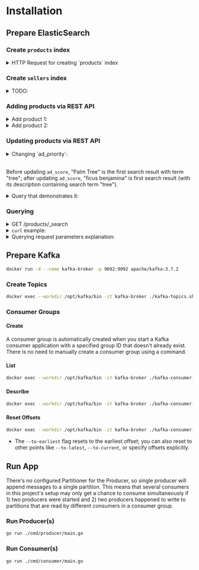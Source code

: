 # Installation

## Prepare ElasticSearch

### Create `products` index

<details>
<summary>HTTP Request for creating `products` index</summary>

```bash
curl -X PUT http://127.0.0.1:9200/floral-products -H 'Content-Type: application/json' -d '
{
  "mappings": {
    "properties": {
      "name": {
        "type": "text",
        "analyzer": "autocomplete",
        "search_analyzer": "standard"
      },
      "description": {
        "type": "text",
        "analyzer": "standard"
      },
      "seller": {
        "type": "text",
        "analyzer": "autocomplete",
        "search_analyzer": "standard"
      },
      "category": {
        "type": "keyword"
      },
      "ad_priority": {
        "type": "integer"
      },
      "rating": {
        "type": "float"
      }
    }
  },
  "settings": {
    "analysis": {
      "analyzer": {
        "autocomplete": {
          "tokenizer": "autocomplete",
          "filter": [
            "lowercase"
          ]
        }
      },
      "tokenizer": {
        "autocomplete": {
          "type": "edge_ngram",
          "min_gram": 1,
          "max_gram": 20,
          "token_chars": [
            "letter",
            "digit"
          ]
        }
      }
    }
  }
}'
```

</details>

### Create `sellers` index

<details>
<summary>TODO:</summary>

</details>

### Adding products via REST API

<details>
<summary>Add product 1:</summary>

```bash
curl -X POST http://127.0.0.1:9200/floral-products/_doc/ -H 'Content-Type: application/json' -d'{
    "name": "Palm Tree",
    "description": "gorgeous palm tree",
    "seller": "danilas store for plants",
    "category": "tropical",
    "ad_priority": 0,
    "rating": 0
}'
```

</details>

<details>
<summary>Add product 2:</summary>


```bash
curl -X POST http://127.0.0.1:9200/floral-products/_doc/ -H 'Content-Type: application/json' -d'{
    "name": "ficus benjamina",
    "description": "Ficus tree has shown to have environmental benefits in urban areas like being a biomonitor. The plant also has allergens associated with it.",
    "seller": "danilas store for plants",
    "category": "tropical",
    "ad_priority": 0,
    "rating": 0
}'
```

</details>

### Updating products via REST API

<details>
<summary>Changing `ad_priority`:</summary>

```bash
curl -X POST http://localhost:9200/floral-products/_update/j8vch5QBeXeMBniXdVUR -H 'Content-Type: application/json' -d '{
  "doc": {
    "ad_priority": 10
  }
}'
```

</details>
<br>

Before updating `ad_score`, "Palm Tree" is the first search result with term "tree"; after updating `ad_score`, "ficus benjamina" is first search result (with its description containing search term "tree").

<details>
<summary>Query that demonstrates it:</summary>

```bash
curl -X POST http://localhost:9200/floral-products/_search -H 'Content-Type: application/json' -d '
{
  "query": {
    "function_score": {
      "query": {
        "multi_match": {
          "query": "tree",
          "fields": ["name", "description", "category", "seller"]
        }
      },
      "functions": [
        {
          "field_value_factor": {
            "field": "ad_priority",
            "factor": 0.6,
            "modifier": "log1p",
            "missing": 0
          }
        },
        {
          "field_value_factor": {
            "field": "rating",
            "factor": 0.4,
            "modifier": "sqrt",
            "missing": 0
          }
        }
      ],
      "boost_mode": "sum",
      "score_mode": "sum"
    }
  }
}
' | jq
```

</details>

### Querying

<details>
<summary>GET /products/_search</summary>

curl -X POST http://localhost:9200/floral-products/_search -H 'Content-Type: application/json' -d '
{
  "query": {
    "function_score": {
      "query": {
        "multi_match": {
          "query": "tree",
          "fields": ["name", "description", "category", "seller"]
        }
      },
      "functions": [
        {
          "field_value_factor": {
            "field": "ad_priority",
            "factor": 0.6,
            "modifier": "log1p",
            "missing": 0
          }
        },
        {
          "field_value_factor": {
            "field": "rating",
            "factor": 0.4,
            "modifier": "sqrt",
            "missing": 0
          }
        }
      ],
      "boost_mode": "sum",
      "score_mode": "sum"
    }
  }
}
' | jq

</details>

<details>
<summary><code>curl</code> example:</summary>

```bash
curl -X POST http://localhost:9200/floral-products/_search -H 'Content-Type: application/json' -d '
{
  "query": {
    "function_score": {
      "query": {
        "multi_match": {
          "query": "tropical",
          "fields": ["name", "description", "category", "seller"]
        }
      },
      "functions": [
        {
          "field_value_factor": {
            "field": "ad_priority",
            "factor": 0.6,
            "modifier": "log1p",
            "missing": 0
          }
        },
        {
          "field_value_factor": {
            "field": "rating",
            "factor": 0.4,
            "modifier": "sqrt",
            "missing": 0
          }
        }
      ],
      "boost_mode": "sum",
      "score_mode": "sum"
    }
  }
}
'
```
</details>

<details>
<summary>Querying request parameters explanation:</summary>

- **multi_match:**
  - Performs the initial full-text search based on terms entered by the user. It searches across specified fields, such as name and description.

- **function_score:**
  - Enhances the scoring of documents by incorporating additional criteria, like ad priority and rating.
  
- **field_value_factor:**
  - Adjusts document scores based on the value of numeric fields ad_priority and rating. The factor, modifier, and missing parameters can be tuned based on how much influence you want these fields to have.
  
- **boost_mode and score_mode:**
  - boost_mode determines how the field-based score (from field_value_factor) combines with the full-text search score. score_mode specifies how multiple boosting functions are combined.

</details>

## Prepare Kafka

```bash
docker run -d --name kafka-broker -p 9092:9092 apache/kafka:3.7.2
```

### Create Topics

```bash
docker exec --workdir /opt/kafka/bin -it kafka-broker ./kafka-topics.sh --bootstrap-server localhost:9092 --create --topic floral.products --partitions 2
```

### Consumer Groups

#### Create

A consumer group is automatically created when you start a Kafka consumer application with a specified group ID that doesn't already exist. There is no need to manually create a consumer group using a command.

#### List

```bash
docker exec --workdir /opt/kafka/bin -it kafka-broker ./kafka-consumer-groups.sh --bootstrap-server localhost:9092 --list
```

#### Describe

```bash
docker exec --workdir /opt/kafka/bin -it kafka-broker ./kafka-consumer-groups.sh --bootstrap-server localhost:9092 --describe --group <group_id>
```

#### Reset Offsets
   
```bash
docker exec --workdir /opt/kafka/bin -it kafka-broker ./kafka-consumer-groups.sh --bootstrap-server localhost:9092 --group <group_id> --reset-offsets --to-earliest --execute --topic <topic_name>
```
     
- The `--to-earliest` flag resets to the earliest offset; you can also reset to other points like `--to-latest`, `--to-current`, or specify offsets explicitly.

## Run App

There's no configured Partitioner for the Producer, so single producer will append messages to a single partition. This means that several consumers in this project's setup may only get a chance to consume simultaneously if 1) two producers were started and 2) two producers happened to write to partitions that are read by different consumers in a consumer group.

### Run Producer(s)

```bash
go run ./cmd/producer/main.go
```

### Run Consumer(s)

```bash
go run ./cmd/consumer/main.go
```
